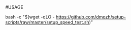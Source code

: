 #USAGE

bash -c "$(wget -qLO - https://github.com/dmozh/setup-scripts/raw/master/setup_speed_test.sh)"
